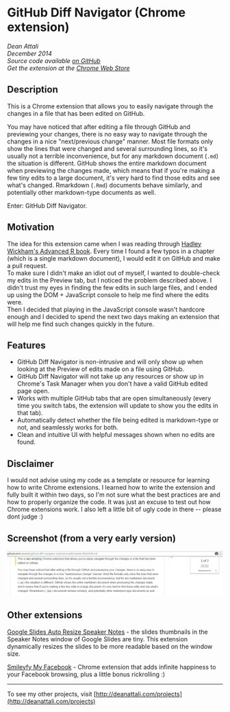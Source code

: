 # GitHub Diff Navigator (Chrome extension)

_Dean Attali_    
_December 2014_    
_Source code available [on GitHub](https://github.com/daattali/github-diff-navigator-extension)_     
_Get the extension at the [Chrome Web Store](https://chrome.google.com/webstore/detail/github-diff-navigator/aoojogkiedabnddmokieplfnmjehlneo)_  


## Description

This is a Chrome extension that allows you to easily navigate through the changes in a file that has been edited on GitHub.  

You may have noticed that after editing a file through GitHub and previewing your changes, there is no easy way to navigate through the changes in a nice "next/previous change" manner.
Most file formats only show the lines that were changed and several surrounding lines, so it's usually not a terrible inconvenience, but for any markdown document (`.md`) the situation is different.
GitHub shows the entire markdown document when previewing the changes made, which means that if you're making a few tiny edits to a large document, it's very hard to find those edits and see what's changed.  Rmarkdown (`.Rmd`) documents behave similarly, and potentially other markdown-type documents as well.

Enter: GitHub Diff Navigator.


## Motivation

The idea for this extension came when I was reading through [Hadley Wickham's Advanced R book](http://adv-r.had.co.nz/).
Every time I found a few typos in a chapter (which is a single markdown document), I would edit it on GitHub and make a pull request.  
To make sure I didn't make an idiot out of myself, I wanted to double-check my edits in the Preview tab, but I noticed the problem described above. I didn't trust my eyes in finding the few edits in such large files, and I ended up using the DOM + JavaScript console to help me find where the edits were.  
Then I decided that playing in the JavaScript console wasn't hardcore enough and I decided to spend the next two days making an extension that will help me find such changes quickly in the future.


## Features

- GitHub Diff Navigator is non-intrusive and will only show up when looking at the Preview of edits made on a file using GitHub.    
- GitHub Diff Navigator will not take up any resources or show up in Chrome's Task Manager when you don't have a valid GitHub edited page open.   
- Works with multiple GitHub tabs that are open simultaneously (every time you switch tabs, the extension will update to show you the edits in that tab).   
- Automatically detect whether the file being edited is markdown-type or not, and seamlessly works for both.  
- Clean and intuitive UI with helpful messages shown when no edits are found.


## Disclaimer

I would not advise using my code as a template or resource for learning how to write Chrome extensions.  I learned how to write the extension and fully built it within two days, so I'm not sure what the best practices are and how to properly organize the code.  It was just an excuse to test out how Chrome extensions work.  I also left a little bit of ugly code in there -- please dont judge :)


## Screenshot (from a very early version)

![](./img/doc/ex-markdown.png)


## Other extensions

[Google Slides Auto Resize Speaker Notes](https://github.com/daattali/gslides-betternotes-extension) - the slides thumbnails in the Speaker Notes window of Google Slides are tiny. This extension dynamically resizes the slides to be more readable based on the window size.

[Smileyfy My Facebook](https://github.com/daattali/smileyfy-my-facebook-extension) - Chrome extension that adds infinite happiness to your Facebook browsing, plus a little bonus rickrolling :) 

---

To see my other projects, visit [http://deanattali.com/projects](http://deanattali.com/projects)
